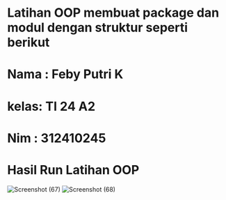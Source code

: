 # Latihan OOP membuat package dan modul dengan struktur seperti berikut
# Nama : Feby Putri K
# kelas: TI 24 A2
# Nim  : 312410245

# Hasil Run Latihan OOP 

![Screenshot (67)](https://github.com/user-attachments/assets/cdabf353-a459-4b83-9d89-64f632ebcf28)
![Screenshot (68)](https://github.com/user-attachments/assets/b3be4a3e-6f4a-4029-8fb6-17c6988ca362)
